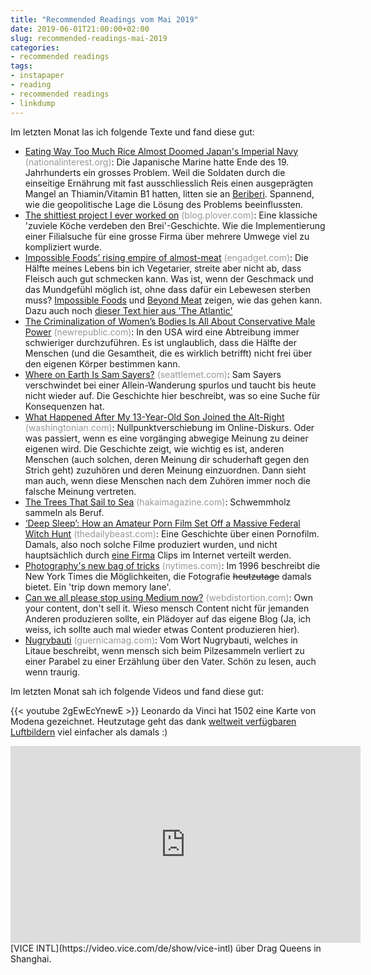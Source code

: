 ```yaml
---
title: "Recommended Readings vom Mai 2019"
date: 2019-06-01T21:00:00+02:00
slug: recommended-readings-mai-2019
categories:
- recommended readings
tags:
- instapaper
- reading
- recommended readings
- linkdump
---
```


Im letzten Monat las ich folgende Texte und fand diese gut:

- [Eating Way Too Much Rice Almost Doomed Japan's Imperial Navy](https://nationalinterest.org/blog/buzz/eating-way-too-much-rice-almost-doomed-japans-imperial-navy-59542) <span style="color: #999999;">(nationalinterest.org)</span>: Die Japanische Marine hatte Ende des 19. Jahrhunderts ein grosses Problem. Weil die Soldaten durch die einseitige Ernährung mit fast ausschliesslich Reis einen ausgeprägten Mangel an Thiamin/Vitamin B1  hatten, litten sie an [Beriberi](https://de.wikipedia.org/wiki/Beriberi). Spannend, wie die geopolitische Lage die Lösung des Problems beeinflussten.
- [The shittiest project I ever worked on](https://blog.plover.com/tech/prudential.html) <span style="color: #999999;">(blog.plover.com)</span>: Eine klassiche 'zuviele Köche verdeben den Brei'-Geschichte. Wie die Implementierung einer Filialsuche für eine grosse Firma über mehrere Umwege viel zu kompliziert wurde.
- [Impossible Foods’ rising empire of almost-meat](https://www.engadget.com/2019/05/19/impossible-foods-burger-sausage-empire/) <span style="color: #999999;">(engadget.com)</span>: Die Hälfte meines Lebens bin ich Vegetarier, streite aber nicht ab, dass Fleisch auch gut schmecken kann. Was ist, wenn der Geschmack und das Mundgefühl möglich ist, ohne dass dafür ein Lebewesen sterben muss? [Impossible Foods](https://impossiblefoods.com) und [Beyond Meat](https://www.beyondmeat.com) zeigen, wie das gehen kann. Dazu auch noch [dieser Text hier aus 'The Atlantic'](https://www.theatlantic.com/health/archive/2019/04/just-finless-foods-lab-grown-meat/587227/)
- [The Criminalization of Women’s Bodies Is All About Conservative Male Power](https://newrepublic.com/article/153942/criminalization-womens-bodies-conservative-male-power) <span style="color: #999999;">(newrepublic.com)</span>: In den USA wird eine Abtreibung immer schwieriger durchzuführen. Es ist unglaublich, dass die Hälfte der Menschen (und die Gesamtheit, die es wirklich betrifft) nicht frei über den eigenen Körper bestimmen kann.
- [Where on Earth Is Sam Sayers?](https://www.seattlemet.com/articles/2019/4/23/where-on-earth-is-sam-sayers) <span style="color: #999999;">(seattlemet.com)</span>: Sam Sayers verschwindet bei einer Allein-Wanderung spurlos und taucht bis heute nicht wieder auf. Die Geschichte hier beschreibt, was so eine Suche für Konsequenzen hat.
- [What Happened After My 13-Year-Old Son Joined the Alt-Right](https://www.washingtonian.com/2019/05/05/what-happened-after-my-13-year-old-son-joined-the-alt-right/) <span style="color: #999999;">(washingtonian.com)</span>: Nullpunktverschiebung im Online-Diskurs. Oder was passiert, wenn es eine vorgänging abwegige Meinung zu deiner eigenen wird. Die Geschichte zeigt, wie wichtig es ist, anderen Menschen (auch solchen, deren Meinung dir schuderhaft gegen den Strich geht) zuzuhören und deren Meinung einzuordnen. Dann sieht man auch, wenn diese Menschen nach dem Zuhören immer noch die falsche Meinung vertreten.
- [The Trees That Sail to Sea](https://www.hakaimagazine.com/features/the-trees-that-sail-to-sea/) <span style="color: #999999;">(hakaimagazine.com)</span>: Schwemmholz sammeln als Beruf.
- [‘Deep Sleep’: How an Amateur Porn Film Set Off a Massive Federal Witch Hunt](https://www.thedailybeast.com/deep-sleep-how-an-amateur-porn-film-set-off-a-massive-federal-witch-hunt) <span style="color: #999999;">(thedailybeast.com)</span>: Eine Geschichte über einen Pornofilm. Damals, also noch solche Filme produziert wurden, und nicht hauptsächlich durch [eine Firma](https://de.wikipedia.org/wiki/Mindgeek) Clips im Internet verteilt werden.
- [Photography's new bag of tricks](https://www.nytimes.com/1984/11/04/magazine/photography-s-new-bag-of-tricks.html) <span style="color: #999999;">(nytimes.com)</span>: Im 1996 beschreibt die New York Times die Möglichkeiten, die Fotografie <del>heutzutage</del> damals bietet. Ein 'trip down memory lane'.
- [Can we all please stop using Medium now?](https://www.webdistortion.com/2019/05/16/can-we-all-please-stop-using-medium-now/) <span style="color: #999999;">(webdistortion.com)</span>: Own your content, don't sell it. Wieso mensch Content nicht für jemanden Anderen produzieren sollte, ein Plädoyer auf das eigene Blog (Ja, ich weiss, ich sollte auch mal wieder etwas Content produzieren hier).
- [Nugrybauti](https://www.guernicamag.com/nugrybauti/) <span style="color: #999999;">(guernicamag.com)</span>: Vom Wort Nugrybauti, welches in Litaue beschreibt, wenn mensch sich beim Pilzesammeln verliert zu einer Parabel zu einer Erzählung über den Vater. Schön zu lesen, auch wenn traurig.

Im letzten Monat sah ich folgende Videos und fand diese gut:

{{< youtube 2gEwEcYnewE >}}
Leonardo da Vinci hat 1502 eine Karte von Modena gezeichnet. Heutzutage geht das dank [weltweit verfügbaren Luftbildern](https://wiki.openstreetmap.org/wiki/Aerial_imagery) viel einfacher als damals :)

<iframe width="560" height="315" src="https://video.vice.com/de/embed/5b084375f1cdb301470397f0" frameBorder="0" scrolling="no" allowfullscreen></iframe>
[VICE INTL](https://video.vice.com/de/show/vice-intl) über Drag Queens in Shanghai.
